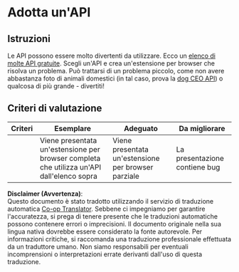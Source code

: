 <!--
CO_OP_TRANSLATOR_METADATA:
{
  "original_hash": "a0c78d1dd9d1acdbf7f52e7cc3ebe1a7",
  "translation_date": "2025-08-25T23:34:21+00:00",
  "source_file": "5-browser-extension/2-forms-browsers-local-storage/assignment.md",
  "language_code": "it"
}
-->
# Adotta un'API

## Istruzioni

Le API possono essere molto divertenti da utilizzare. Ecco un [elenco di molte API gratuite](https://github.com/public-apis/public-apis). Scegli un'API e crea un'estensione per browser che risolva un problema. Può trattarsi di un problema piccolo, come non avere abbastanza foto di animali domestici (in tal caso, prova la [dog CEO API](https://dog.ceo/dog-api/)) o qualcosa di più grande - divertiti!

## Criteri di valutazione

| Criteri  | Esemplare                                                                  | Adeguato                                 | Da migliorare           |
| -------- | -------------------------------------------------------------------------- | ---------------------------------------- | ----------------------- |
|          | Viene presentata un'estensione per browser completa che utilizza un'API dall'elenco sopra | Viene presentata un'estensione per browser parziale | La presentazione contiene bug |

**Disclaimer (Avvertenza)**:  
Questo documento è stato tradotto utilizzando il servizio di traduzione automatica [Co-op Translator](https://github.com/Azure/co-op-translator). Sebbene ci impegniamo per garantire l'accuratezza, si prega di tenere presente che le traduzioni automatiche possono contenere errori o imprecisioni. Il documento originale nella sua lingua nativa dovrebbe essere considerato la fonte autorevole. Per informazioni critiche, si raccomanda una traduzione professionale effettuata da un traduttore umano. Non siamo responsabili per eventuali incomprensioni o interpretazioni errate derivanti dall'uso di questa traduzione.